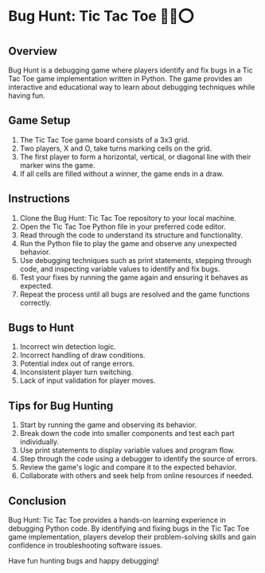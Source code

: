 # Bug Hunt: Tic Tac Toe 🐞❌⭕️

## Overview
Bug Hunt is a debugging game where players identify and fix bugs in a Tic Tac Toe game implementation written in Python. The game provides an interactive and educational way to learn about debugging techniques while having fun.

## Game Setup
1. The Tic Tac Toe game board consists of a 3x3 grid.
2. Two players, X and O, take turns marking cells on the grid.
3. The first player to form a horizontal, vertical, or diagonal line with their marker wins the game.
4. If all cells are filled without a winner, the game ends in a draw.

## Instructions
1. Clone the Bug Hunt: Tic Tac Toe repository to your local machine.
2. Open the Tic Tac Toe Python file in your preferred code editor.
3. Read through the code to understand its structure and functionality.
4. Run the Python file to play the game and observe any unexpected behavior.
5. Use debugging techniques such as print statements, stepping through code, and inspecting variable values to identify and fix bugs.
6. Test your fixes by running the game again and ensuring it behaves as expected.
7. Repeat the process until all bugs are resolved and the game functions correctly.



## Bugs to Hunt
1. Incorrect win detection logic.
2. Incorrect handling of draw conditions.
3. Potential index out of range errors.
4. Inconsistent player turn switching.
5. Lack of input validation for player moves.

## Tips for Bug Hunting
1. Start by running the game and observing its behavior.
2. Break down the code into smaller components and test each part individually.
3. Use print statements to display variable values and program flow.
4. Step through the code using a debugger to identify the source of errors.
5. Review the game's logic and compare it to the expected behavior.
6. Collaborate with others and seek help from online resources if needed.

## Conclusion
Bug Hunt: Tic Tac Toe provides a hands-on learning experience in debugging Python code. By identifying and fixing bugs in the Tic Tac Toe game implementation, players develop their problem-solving skills and gain confidence in troubleshooting software issues.

Have fun hunting bugs and happy debugging!

